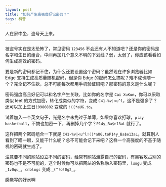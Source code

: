 ```yaml
---
layout: post
title: "如何产生高强度好记密码？"
tags: 科普
---
```

人在家中坐，盗号天上来。

---
被盗号实在是太恐怖了，常见密码 `123456` 不会还有人不知道吧？还是你的密码是名字和生日的组合，中间再加几个意义不明的下划线？弱，太弱了，你应该看看如何生成高效的密码。

要是新的密码都记不住，为什么还要设置这个密码？虽然现在许多浏览器比如 Edge 支持生成高质量随机密码，但是你 Edge 的密码怎么搞呢？难不成也随一个？完全记不住欸，总不可能每次都用手机验证码吧？那密码的意义是什么呢？

密码强度高且好记可以和名字产生关联，比如你的名字是 `Cai XuKun`，你可以采取类似 leet 的方式加密，转化成类似的字符，变成 `C41-%v|<u^l`，这不是强多了？还可以加上生日`19980802` 变成的 `!((*aUG.to`。

试着加入一个英文句子，光是名字未免过于单薄，如果你喜欢打球，`play basketball`，不妨也加密一下，再删掉几个字？`P14y_Ba$e13aL` 就行了。

这样把两个密码组合一下就是 `C41-%v|<u^l!((*aUG.toP14y_Ba$e13aL`，就算别人看到了瞄一眼，又能干什么呢？总不可能会记下来吧？这样一个高强度的不基于随机的密码就生成了。

注意要不同的网站设立不同的密码，经常有网站泄露自己的密码，有黑客攻占别的密码也不是不可能的，这个时候你可以把网站的名称融入密码里，`luogu` 变成 `_1v0qu_`，`cnblogs` 变成 `_(^!o!0g2_`。

~~感觉写的好水啊~~